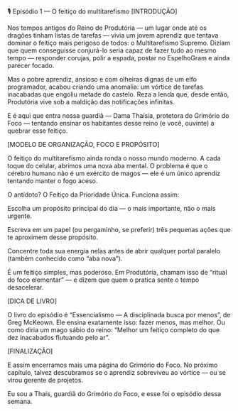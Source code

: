 🎙️ Episódio 1 — O feitiço do multitarefismo
[INTRODUÇÃO]

Nos tempos antigos do Reino de Produtória — um lugar onde até os dragões tinham listas de tarefas — vivia um jovem aprendiz que tentava dominar o feitiço mais perigoso de todos: o Multitarefismo Supremo.
Diziam que quem conseguisse conjurá-lo seria capaz de fazer tudo ao mesmo tempo — responder corujas, polir a espada, postar no EspelhoGram e ainda parecer focado.

Mas o pobre aprendiz, ansioso e com olheiras dignas de um elfo programador, acabou criando uma anomalia: um vórtice de tarefas inacabadas que engoliu metade do castelo.
Reza a lenda que, desde então, Produtória vive sob a maldição das notificações infinitas.

E é aqui que entra nossa guardiã — Dama Thaísia, protetora do Grimório do Foco — tentando ensinar os habitantes desse reino (e você, ouvinte) a quebrar esse feitiço.

[MODELO DE ORGANIZAÇÃO, FOCO E PROPÓSITO]

O feitiço do multitarefismo ainda ronda o nosso mundo moderno.
A cada toque do celular, abrimos uma nova aba mental. O problema é que o cérebro humano não é um exército de magos — ele é um único aprendiz tentando manter o fogo aceso.

O antídoto? O Feitiço da Prioridade Única.
Funciona assim:

Escolha um propósito principal do dia — o mais importante, não o mais urgente.

Escreva em um papel (ou pergaminho, se preferir) três pequenas ações que te aproximem desse propósito.

Concentre toda sua energia nelas antes de abrir qualquer portal paralelo (também conhecido como “aba nova”).

É um feitiço simples, mas poderoso. Em Produtória, chamam isso de “ritual do foco elementar” — e dizem que quem o pratica sente o tempo desacelerar.

[DICA DE LIVRO]

O livro do episódio é “Essencialismo — A disciplinada busca por menos”, de Greg McKeown.
Ele ensina exatamente isso: fazer menos, mas melhor.
Ou como diria um mago sábio do reino: “Melhor um feitiço completo do que dez inacabados flutuando pelo ar”.

[FINALIZAÇÃO]

E assim encerramos mais uma página do Grimório do Foco.
No próximo capítulo, talvez descubramos se o aprendiz sobreviveu ao vórtice — ou se virou gerente de projetos.

Eu sou a Thaís, guardiã do Grimório do Foco, e esse foi o episódio dessa semana.
